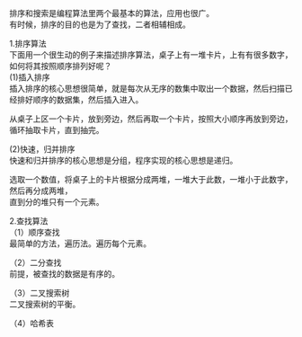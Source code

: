 排序和搜索是编程算法里两个最基本的算法，应用也很广。  
有时候，排序的目的也是为了查找，二者相辅相成。  
  
1.排序算法  
下面用一个很生动的例子来描述排序算法，桌子上有一堆卡片，上有有很多数字，如何将其按照顺序排列好呢？  
(1)插入排序  
插入排序的核心思想很简单，就是每次从无序的数集中取出一个数据，然后扫描已经排好顺序的数据集，然后插入进入。  
  
从桌子上区一个卡片，放到旁边，然后再取一个卡片，按照大小顺序再放到旁边，循环抽取卡片，直到抽完。  
  
(2)快速，归并排序  
快速和归并排序的核心思想是分组，程序实现的核心思想是递归。  
  
选取一个数值，将桌子上的卡片根据分成两堆，一堆大于此数，一堆小于此数字，然后再分成两堆，  
直到分的堆只有一个元素。  
  
  
2.查找算法  
（1）顺序查找  
最简单的方法，遍历法。遍历每个元素。  
  
（2）二分查找  
前提，被查找的数据是有序的。  
  
（3）二叉搜索树  
二叉搜索树的平衡。  
  
（4）哈希表  
